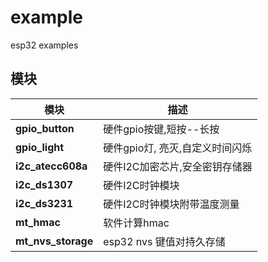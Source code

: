 # example

esp32 examples

## 模块

| 模块              | 描述                                                                     |
|-------------------|-------------------------------------------------------------------------|
| **gpio_button**   | 硬件gpio按键,短按--长按                                                  |
| **gpio_light**    | 硬件gpio灯, 亮灭,自定义时间闪烁                                           |
| **i2c_atecc608a** | 硬件I2C加密芯片,安全密钥存储器                                            |
| **i2c_ds1307**    | 硬件I2C时钟模块                                                          |
| **i2c_ds3231**    | 硬件I2C时钟模块附带温度测量                                               |
| **mt_hmac**       | 软件计算hmac                                                            |
| **mt_nvs_storage**| esp32 nvs 键值对持久存储                                                 |